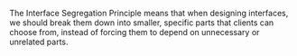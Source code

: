 The Interface Segregation Principle means that when designing interfaces, we should break them down
into smaller, specific parts that clients can choose from, instead of forcing them to depend
on unnecessary or unrelated parts.
